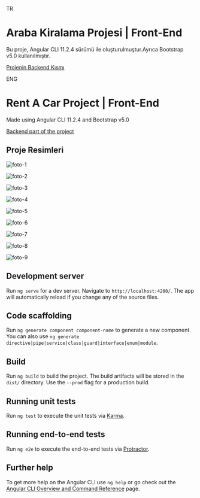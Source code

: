 TR 

# Araba Kiralama Projesi | Front-End

Bu proje, Angular CLI 11.2.4 sürümü ile oluşturulmuştur.Ayrıca Bootstrap v5.0 kullanılmıştır.

[Projenin Backend Kısmı](https://github.com/Sedatktn06/ReCapProject)

ENG

# Rent A Car Project | Front-End

Made using Angular CLI 11.2.4 and Bootstrap v5.0

[Backend part of the project](https://github.com/Sedatktn06/ReCapProject)

## Proje Resimleri
![foto-1](https://user-images.githubusercontent.com/54412886/114272160-aea96c00-9a1d-11eb-9c45-31e3c4cc8e3b.png)

![foto-2](https://user-images.githubusercontent.com/54412886/114272178-c123a580-9a1d-11eb-8e7e-b46a42718ae9.png)

![foto-3](https://user-images.githubusercontent.com/54412886/114272179-c1bc3c00-9a1d-11eb-9115-796792013787.png)

![foto-4](https://user-images.githubusercontent.com/54412886/114272180-c1bc3c00-9a1d-11eb-81e3-d1da05d246e1.png)

![foto-5](https://user-images.githubusercontent.com/54412886/114272182-c254d280-9a1d-11eb-9910-d1da3032498a.png)

![foto-6](https://user-images.githubusercontent.com/54412886/114272183-c2ed6900-9a1d-11eb-8355-69152e6e12b4.png)

![foto-7](https://user-images.githubusercontent.com/54412886/114272185-c385ff80-9a1d-11eb-8ce5-822905d55605.png)

![foto-8](https://user-images.githubusercontent.com/54412886/114272186-c385ff80-9a1d-11eb-97d6-9c3658218743.png)

![foto-9](https://user-images.githubusercontent.com/54412886/114272187-c41e9600-9a1d-11eb-94e0-e93f370234b4.png)


## Development server

Run `ng serve` for a dev server. Navigate to `http://localhost:4200/`. The app will automatically reload if you change any of the source files.

## Code scaffolding

Run `ng generate component component-name` to generate a new component. You can also use `ng generate directive|pipe|service|class|guard|interface|enum|module`.

## Build

Run `ng build` to build the project. The build artifacts will be stored in the `dist/` directory. Use the `--prod` flag for a production build.

## Running unit tests

Run `ng test` to execute the unit tests via [Karma](https://karma-runner.github.io).

## Running end-to-end tests

Run `ng e2e` to execute the end-to-end tests via [Protractor](http://www.protractortest.org/).

## Further help

To get more help on the Angular CLI use `ng help` or go check out the [Angular CLI Overview and Command Reference](https://angular.io/cli) page.
